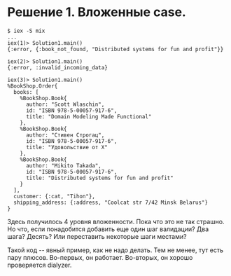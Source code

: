 # Решение 1. Вложенные case.

```
$ iex -S mix
...
iex(1)> Solution1.main()
{:error, {:book_not_found, "Distributed systems for fun and profit"}}

iex(2)> Solution1.main()
{:error, :invalid_incoming_data}

iex(3)> Solution1.main()
%BookShop.Order{
  books: [
    %BookShop.Book{
      author: "Scott Wlaschin",
      id: "ISBN 978-5-00057-917-6",
      title: "Domain Modeling Made Functional"
    },
    %BookShop.Book{
      author: "Стивен Строгац",
      id: "ISBN 978-5-00057-917-6",
      title: "Удовольствие от Х"
    },
    %BookShop.Book{
      author: "Mikito Takada",
      id: "ISBN 978-5-00057-917-6",
      title: "Distributed systems for fun and profit"
    }
  ],
  customer: {:cat, "Tihon"},
  shipping_address: {:address, "Coolcat str 7/42 Minsk Belarus"}
}
```

Здесь получилось 4 уровня вложенности. Пока что это не так страшно. Но что, если понадобится добавить еще один шаг валидации? Два шага? Десять? Или переставить некоторые шаги местами?

Такой код -- явный пример, как не надо делать. Тем не менее, тут есть пару плюсов. Во-первых, он работает. Во-вторых, он хорошо проверяется dialyzer.


